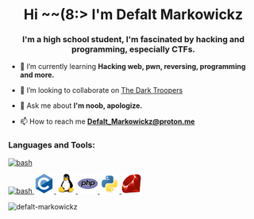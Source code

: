 <h1 align="center">Hi ~~(8:> I'm Defalt Markowickz</h1>
<h3 align="center">I'm a high school student, I'm fascinated by hacking and programming, especially CTFs.</h3>

- 🌱 I’m currently learning **Hacking web, pwn, reversing, programming and more.**

- 👯 I’m looking to collaborate on [The Dark Troopers](https://github.com/The-Dark-Troopers)

- 💬 Ask me about **I'm noob, apologize.**

- 📫 How to reach me **Defalt_Markowickz@proton.me**

<h3 align="left">Languages and Tools:</h3>
<p align="left"> <a href="https://www.gnu.org/software/bash/" target="_blank" rel="noreferrer"> <img src="https://www.vectorlogo.zone/logos/gnu_bash/gnu_bash-icon.svg" alt="bash" width="40" height="40"/> </a> <p align="left"> <a href="https://app.hackthebox.com/users/1363267" target="_blank" rel="noreferrer"> <img src="https://app.hackthebox.com/images/logos/logo-htb.svg" alt="bash" width="40" height="40"/> </a> <a href="https://www.cprogramming.com/" target="_blank" rel="noreferrer"> <img src="https://raw.githubusercontent.com/devicons/devicon/master/icons/c/c-original.svg" alt="c" width="40" height="40"/> </a> <a href="https://www.linux.org/" target="_blank" rel="noreferrer"> <img src="https://raw.githubusercontent.com/devicons/devicon/master/icons/linux/linux-original.svg" alt="linux" width="40" height="40"/> </a> <a href="https://www.php.net" target="_blank" rel="noreferrer"> <img src="https://raw.githubusercontent.com/devicons/devicon/master/icons/php/php-original.svg" alt="php" width="40" height="40"/> </a> <a href="https://www.python.org" target="_blank" rel="noreferrer"> <img src="https://raw.githubusercontent.com/devicons/devicon/master/icons/python/python-original.svg" alt="python" width="40" height="40"/> </a> <a href="https://www.ruby-lang.org/en/" target="_blank" rel="noreferrer"> <img src="https://raw.githubusercontent.com/devicons/devicon/master/icons/ruby/ruby-original.svg" alt="ruby" width="40" height="40"/> </a> </p>

<p><img align="center" src="https://github-readme-stats.vercel.app/api/top-langs?username=defalt-markowickz&show_icons=true&locale=en&layout=compact" alt="defalt-markowickz" /></p>

